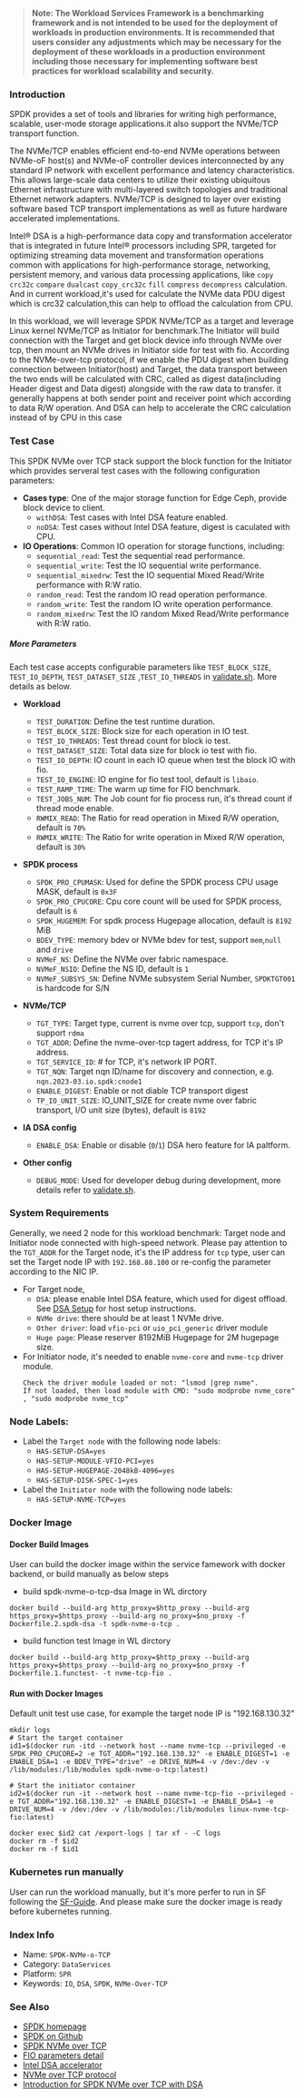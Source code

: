 >
> **Note: The Workload Services Framework is a benchmarking framework and is not intended to be used for the deployment of workloads in production environments. It is recommended that users consider any adjustments which may be necessary for the deployment of these workloads in a production environment including those necessary for implementing software best practices for workload scalability and security.**
>

### Introduction

SPDK provides a set of tools and libraries for writing high performance, scalable, user-mode storage applications.it also support the NVMe/TCP transport function.

The NVMe/TCP enables efficient end-to-end NVMe operations between NVMe-oF host(s) and NVMe-oF controller devices interconnected by any standard IP network with excellent performance and latency characteristics. This allows large-scale data centers to utilize their existing ubiquitous Ethernet infrastructure with multi-layered switch topologies and traditional Ethernet network adapters. NVMe/TCP is designed to layer over existing software based TCP transport implementations as well as future hardware accelerated implementations.

Intel® DSA is a high-performance data copy and transformation accelerator that is integrated in future Intel® processors including SPR, targeted for optimizing streaming data movement and transformation operations common with applications for high-performance storage, networking, persistent memory, and various data processing applications, like `copy` `crc32c` `compare` `dualcast` `copy_crc32c` `fill` `compress` `decompress` calculation. And in current workload,it's used for calculate the NVMe data PDU digest which is crc32 calculation,this can help to offload the calculation from CPU.

In this workload, we will leverage SPDK NVMe/TCP as a target and leverage Linux kernel NVMe/TCP as Initiator for benchmark.The Initiator will build connection with the Target and get block device info through NVMe over tcp, then mount an NVMe drives in Initiator side for test with fio.
According to the NVMe-over-tcp protocol, if we enable the PDU digest when building connection between Initiator(host) and Target, the data transport between the two ends will be calculated with CRC, called as digest data(including Header digest and Data digest) alongside with the raw data to transfer. it generally happens at both sender point and receiver point which according to data R/W operation. And DSA can help to accelerate the CRC calculation instead of by CPU in this case


### Test Case
This SPDK NVMe over TCP stack support the block function for the Initiator which provides serveral test cases with the following configuration parameters:
- **Cases type**: One of the major storage function for Edge Ceph, provide block device to client.
  - `withDSA`: Test cases with Intel DSA feature enabled.
  - `noDSA`: Test cases without Intel DSA feature, digest is caculated with CPU.
- **IO Operations**: Common IO operation for storage functions, including:
  - `sequential_read`: Test the sequential read performance.
  - `sequential_write`: Test the IO sequential write performance.
  - `sequential_mixedrw`: Test the IO sequential Mixed Read/Write performance with R:W ratio.
  - `random_read`: Test the random IO read operation performance.
  - `random_write`: Test the random IO write operation performance.
  - `random_mixedrw`: Test the IO random Mixed Read/Write performance with R:W ratio.


##### More Parameters
Each test case accepts configurable parameters like `TEST_BLOCK_SIZE`, `TEST_IO_DEPTH`, `TEST_DATASET_SIZE` ,`TEST_IO_THREADS`  in [validate.sh](validate.sh). More details as below.
- **Workload**
  - `TEST_DURATION`: Define the test runtime duration.
  - `TEST_BLOCK_SIZE`: Block size for each operation in IO test.
  - `TEST_IO_THREADS`: Test thread count for block io test.
  - `TEST_DATASET_SIZE`: Total data size for block io test with fio.
  - `TEST_IO_DEPTH`: IO count in each IO queue when test the block IO with fio.
  - `TEST_IO_ENGINE`: IO engine for fio test tool, default is `libaio`.
  - `TEST_RAMP_TIME`: The warm up time for FIO benchmark.
  - `TEST_JOBS_NUM`: The Job count for fio process run, it's thread count if thread mode enable.
  - `RWMIX_READ`: The Ratio for read operation in Mixed R/W operation, default is `70%`
  - `RWMIX_WRITE`: The Ratio for write operation in Mixed R/W operation, default is `30%`
- **SPDK process**
  - `SPDK_PRO_CPUMASK`: Used for define the SPDK process CPU usage MASK, default is `0x3F`
  - `SPDK_PRO_CPUCORE`: Cpu core count will be used for SPDK process, default is `6`
  - `SPDK_HUGEMEM`: For spdk process Hugepage allocation, default is `8192` MiB
  - `BDEV_TYPE`: memory bdev or NVMe bdev for test, support `mem`,`null` and `drive`
  - `NVMeF_NS`: Define the NVMe over fabric namespace.
  - `NVMeF_NSID`: Define the NS ID, default is `1`
  - `NVMeF_SUBSYS_SN`: Define NVMe subsystem Serial Number, `SPDKTGT001` is hardcode for S/N

- **NVMe/TCP**
  - `TGT_TYPE`: Target type, current is nvme over tcp, support `tcp`, don't support `rdma`
  - `TGT_ADDR`: Define the nvme-over-tcp tagert address, for TCP it's IP address.
  - `TGT_SERVICE_ID`: # for TCP, it's network IP PORT.
  - `TGT_NQN`: Target nqn ID/name for discovery and connection, e.g. `nqn.2023-03.io.spdk:cnode1`
  - `ENABLE_DIGEST`: Enable or not diable TCP transport digest
  - `TP_IO_UNIT_SIZE`: IO_UNIT_SIZE for create nvme over fabric transport, I/O unit size (bytes), default is `8192`

- **IA DSA config**
  - `ENABLE_DSA`: Enable or disable (`0`/`1`) DSA hero feature for IA paltform.
- **Other config**
  - `DEBUG_MODE`: Used for developer debug during development, more details refer to [validate.sh](validate.sh).

### System Requirements
Generally, we need 2 node for this workload benchmark: Target node and Initiator node connected with high-speed network.
Please pay attention to the `TGT_ADDR` for the Target node, it's the IP address for `tcp` type, user can set the Target node IP with `192.168.88.100` or re-config the parameter according to the NIC IP.
- For Target node,
  - `DSA`: please enable Intel DSA feature, which used for digest offload. See [DSA Setup](../../doc/user-guide/preparing-infrastructure/setup-dsa.md) for host setup instructions.
  - `NVMe drive`: there should be at least 1 NVMe drive.
  - `Other driver`: load `vfio-pci` or `uio_pci_generic` driver module
  - `Huge page`: Please reserver 8192MiB Hugepage for 2M hugepage size.
- For Initiator node, it's needed to enable `nvme-core` and `nvme-tcp` driver module.
  ```
  Check the driver module loaded or not: "lsmod |grep nvme".
  If not loaded, then load module with CMD: "sudo modprobe nvme_core" , "sudo modprobe nvme_tcp"
  ```
### Node Labels:
- Label the `Target node` with the following node labels:
  - `HAS-SETUP-DSA=yes`
  - `HAS-SETUP-MODULE-VFIO-PCI=yes`
  - `HAS-SETUP-HUGEPAGE-2048kB-4096=yes`
  - `HAS-SETUP-DISK-SPEC-1=yes`
- Label the `Initiator node` with the following node labels:
  - `HAS-SETUP-NVME-TCP=yes`

### Docker Image

#### Docker Build Images
User can build the docker image within the service famework with docker backend, or build manually as below steps
* build spdk-nvme-o-tcp-dsa Image in WL dirctory
```shell
docker build --build-arg http_proxy=$http_proxy --build-arg https_proxy=$https_proxy --build-arg no_proxy=$no_proxy -f Dockerfile.2.spdk-dsa -t spdk-nvme-o-tcp .
```
* build function test Image in WL dirctory
```shell
docker build --build-arg http_proxy=$http_proxy --build-arg https_proxy=$https_proxy --build-arg no_proxy=$no_proxy -f Dockerfile.1.functest- -t nvme-tcp-fio .
```

#### Run with Docker Images
Default unit test use case, for example the target node IP is "192.168.130.32"
```shell
mkdir logs
# Start the target container
id1=$(docker run -itd --network host --name nvme-tcp --privileged -e SPDK_PRO_CPUCORE=2 -e TGT_ADDR="192.168.130.32" -e ENABLE_DIGEST=1 -e ENABLE_DSA=1 -e BDEV_TYPE="drive" -e DRIVE_NUM=4 -v /dev:/dev -v /lib/modules:/lib/modules spdk-nvme-o-tcp:latest)

# Start the initiator container
id2=$(docker run -it --network host --name nvme-tcp-fio --privileged -e TGT_ADDR="192.168.130.32" -e ENABLE_DIGEST=1 -e ENABLE_DSA=1 -e DRIVE_NUM=4 -v /dev:/dev -v /lib/modules:/lib/modules linux-nvme-tcp-fio:latest)

docker exec $id2 cat /export-logs | tar xf - -C logs
docker rm -f $id2
docker rm -f $id1
```


### Kubernetes run manually
User can run the workload manually, but it's more perfer to run in SF following the [SF-Guide](../../README.md#evaluate-workload). And please make sure the docker image is ready before kubernetes running.


### Index Info
- Name: `SPDK-NVMe-o-TCP`
- Category: `DataServices`
- Platform: `SPR`
- Keywords: `IO`, `DSA`, `SPDK`, `NVMe-Over-TCP`

### See Also
- [SPDK homepage](https://spdk.io)
- [SPDK on Github](https://github.com/spdk/spdk)
- [SPDK NVMe over TCP](https://spdk.io/doc/nvmf.html#:~:text=The%20SPDK%20NVMe%20over%20Fabrics,be%20exported%20over%20different%20transports)
- [FIO parameters detail](https://fio.readthedocs.io/en/latest/fio_doc.html)
- [Intel DSA accelerator](https://01.org/blogs/2019/introducing-intel-data-streaming-accelerator)
- [NVMe over TCP protocol ](https://nvmexpress.org/welcome-nvme-tcp-to-the-nvme-of-family-of-transports/#:~:text=NVMe%2FTCP%20is%20designed%20to,Linux%20Kernel%20and%20SPDK%20environments.)
- [Introduction for SPDK NVMe over TCP with DSA](https://mp.weixin.qq.com/s?__biz=MzI3NDA4ODY4MA==&mid=2653338982&idx=1&sn=1099775c59222bdba62a7a4b1b73b4cb&chksm=f0cb4ae1c7bcc3f746648fbb94382d5cc295422ab027a29357ebe71c4ce109080a1241ad0fee&mpshare=1&scene=1&srcid=12131Lt8FkpTFoACPpRIHrVY&sharer_sharetime=1670896951340&sharer_shareid=16362cd686fb4155d775401692935830&exportkey=n_ChQIAhIQ3dXgDInc52mY5fH3ujTVwhKZAgIE97dBBAEAAAAAAHU3MiYy2UEAAAAOpnltbLcz9gKNyK89dVj01MyEkeLGQCDW7RU0wcXWxq%2Fwwbx%2B1REWT2bQGtxaoHGIP5V%2B6j2jGLQXieaSIsFE2CFEOVFp6MFg7r7X85Cq8ueaalrA3PTtEIKaCalLmJSK%2B%2Bt2xbmXPL9IrSLhiiW2nlhIN5gAj0D%2FeBeldocxEJx%2FiAN30c%2F6AeHVZLpkMytiNb3FqrHmqx9cL%2FnGth1h0pAIvHX451FV1luyDCKbLMQF6c8WbWhJ4dXxx6oFzWtf4ktO%2FenY%2BM9klXamHFhZp5ULL19CgXyuLiMhWnsTPoCza0mL9R%2BOFy%2FBDREOOzrK9VnF5duCffy9p5jYDGYORd0o&acctmode=0&pass_ticket=X3rIA7DhA0Qn%2FAJfhiHkt%2FatLl8TSGQitORh34QjySK1ySy%2BvVvEI1Km%2FufwCUXJMOLA%2BDcVVm6xNTevR4b82g%3D%3D&wx_header=0#rd)
